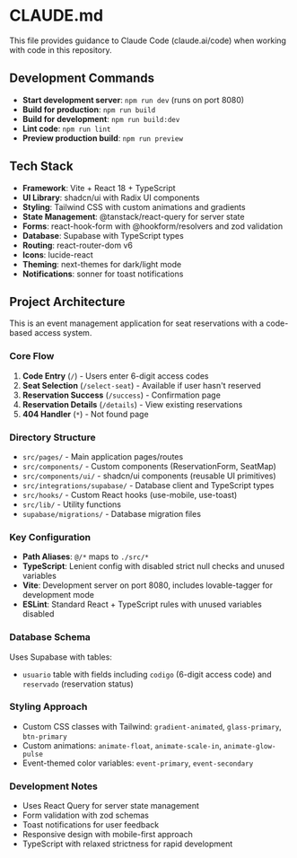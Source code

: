 # CLAUDE.md

This file provides guidance to Claude Code (claude.ai/code) when working with code in this repository.

## Development Commands

- **Start development server**: `npm run dev` (runs on port 8080)
- **Build for production**: `npm run build`
- **Build for development**: `npm run build:dev`
- **Lint code**: `npm run lint`
- **Preview production build**: `npm run preview`

## Tech Stack

- **Framework**: Vite + React 18 + TypeScript
- **UI Library**: shadcn/ui with Radix UI components
- **Styling**: Tailwind CSS with custom animations and gradients
- **State Management**: @tanstack/react-query for server state
- **Forms**: react-hook-form with @hookform/resolvers and zod validation
- **Database**: Supabase with TypeScript types
- **Routing**: react-router-dom v6
- **Icons**: lucide-react
- **Theming**: next-themes for dark/light mode
- **Notifications**: sonner for toast notifications

## Project Architecture

This is an event management application for seat reservations with a code-based access system.

### Core Flow
1. **Code Entry** (`/`) - Users enter 6-digit access codes
2. **Seat Selection** (`/select-seat`) - Available if user hasn't reserved
3. **Reservation Success** (`/success`) - Confirmation page
4. **Reservation Details** (`/details`) - View existing reservations
5. **404 Handler** (`*`) - Not found page

### Directory Structure
- `src/pages/` - Main application pages/routes
- `src/components/` - Custom components (ReservationForm, SeatMap)
- `src/components/ui/` - shadcn/ui components (reusable UI primitives)
- `src/integrations/supabase/` - Database client and TypeScript types
- `src/hooks/` - Custom React hooks (use-mobile, use-toast)
- `src/lib/` - Utility functions
- `supabase/migrations/` - Database migration files

### Key Configuration
- **Path Aliases**: `@/*` maps to `./src/*`
- **TypeScript**: Lenient config with disabled strict null checks and unused variables
- **Vite**: Development server on port 8080, includes lovable-tagger for development mode
- **ESLint**: Standard React + TypeScript rules with unused variables disabled

### Database Schema
Uses Supabase with tables:
- `usuario` table with fields including `codigo` (6-digit access code) and `reservado` (reservation status)

### Styling Approach
- Custom CSS classes with Tailwind: `gradient-animated`, `glass-primary`, `btn-primary`
- Custom animations: `animate-float`, `animate-scale-in`, `animate-glow-pulse`
- Event-themed color variables: `event-primary`, `event-secondary`

### Development Notes
- Uses React Query for server state management
- Form validation with zod schemas
- Toast notifications for user feedback
- Responsive design with mobile-first approach
- TypeScript with relaxed strictness for rapid development